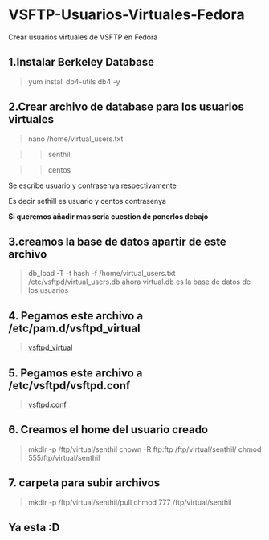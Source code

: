 # VSFTP-Usuarios-Virtuales-Fedora
Crear usuarios virtuales de VSFTP en Fedora

## 1.Instalar Berkeley Database
  > yum install db4-utils db4 -y

## 2.Crear archivo de database para los usuarios virtuales
  > nano /home/virtual_users.txt
  
  >> senthil
  
  >> centos
  
Se escribe usuario y contrasenya respectivamente

Es decir sethill es usuario y centos contrasenya

**Si queremos añadir mas seria cuestion de ponerlos debajo**

## 3.creamos la base de datos apartir de este archivo
> db_load -T -t hash -f /home/virtual_users.txt /etc/vsftpd/virtual_users.db
ahora virtual.db es la base de datos de los usuarios

## 4. Pegamos este archivo a /etc/pam.d/vsftpd_virtual
> [vsftpd_virtual](https://github.com/Wiki-SMX/VSFTP-Usuarios-Virtuales/blob/master/vsftpd_virtual)

## 5. Pegamos este archivo a /etc/vsftpd/vsftpd.conf

> [vsftpd.conf](https://github.com/Wiki-SMX/VSFTP-Usuarios-Virtuales/blob/master/vsftpd.conf)

## 6. Creamos el home del usuario creado 
> mkdir -p /ftp/virtual/senthil
> chown -R ftp:ftp /ftp/virtual/senthil/
> chmod 555/ftp/virtual/senthil

## 7. carpeta para subir archivos
> mkdir -p /ftp/virtual/senthil/pull
> chmod 777 /ftp/virtual/senthil

## Ya esta :D  
